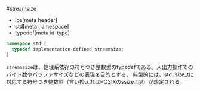 #streamsize
* ios[meta header]
* std[meta namespace]
* typedef[meta id-type]

```cpp
namespace std {
  typedef implementation-defined streamsize;
}
```

`streamsize`は、処理系依存の符号つき整数型のtypedefである。入出力操作でのバイト数やバッファサイズなどの表現を目的とする。
典型的には、std::size_tに対応する符号つき整数型（言い換えればPOSIXのssize_t型）が想定される。
